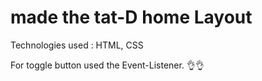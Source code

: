 # made the tat-D home Layout

Technologies used : HTML, CSS

For toggle button used the Event-Listener.
👌👌
